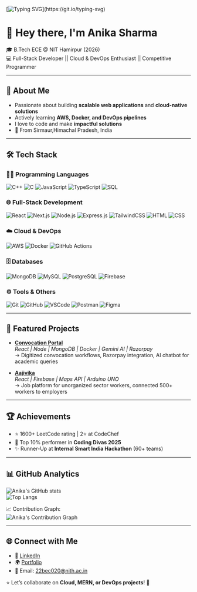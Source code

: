 <!-- Typing Animation -->
[![Typing SVG](https://readme-typing-svg.demolab.com?font=Fira+Code&pause=1000&color=F7A41D&center=true&vCenter=true&width=500&lines=Hi%2C+I'm+Anika+Sharma;Full+Stack+Developer;Cloud+%26+DevOps+Enthusiast;AWS+%7C+Docker+%7C+MERN+Stack;Always+learning+new+tech!)](https://git.io/typing-svg)

# 👋 Hey there, I'm Anika Sharma  

🎓 B.Tech ECE @ NIT Hamirpur (2026)  
💻 Full-Stack Developer || Cloud & DevOps Enthusiast || Competitive Programmer 

---

## 🚀 About Me
- Passionate about building **scalable web applications** and **cloud-native solutions**  
- Actively learning **AWS, Docker, and DevOps pipelines**  
- I love to code and make **impactful solutions**  
- 📍 From Sirmaur,Himachal Pradesh, India  

---

## 🛠 Tech Stack

### 👩‍💻 Programming Languages
![C++](https://img.shields.io/badge/C++-00599C?style=for-the-badge&logo=cplusplus&logoColor=white)
![C](https://img.shields.io/badge/C-00599C?style=for-the-badge&logo=c&logoColor=white)
![JavaScript](https://img.shields.io/badge/JavaScript-F7DF1E?style=for-the-badge&logo=javascript&logoColor=black)
![TypeScript](https://img.shields.io/badge/TypeScript-007ACC?style=for-the-badge&logo=typescript&logoColor=white)
![SQL](https://img.shields.io/badge/SQL-003B57?style=for-the-badge&logo=sqlite&logoColor=white)

### 🌐 Full-Stack Development
![React](https://img.shields.io/badge/React-20232A?style=for-the-badge&logo=react&logoColor=61DAFB)
![Next.js](https://img.shields.io/badge/Next.js-000000?style=for-the-badge&logo=next.js&logoColor=white)
![Node.js](https://img.shields.io/badge/Node.js-43853D?style=for-the-badge&logo=node.js&logoColor=white)
![Express.js](https://img.shields.io/badge/Express.js-404D59?style=for-the-badge)
![TailwindCSS](https://img.shields.io/badge/TailwindCSS-38B2AC?style=for-the-badge&logo=tailwind-css&logoColor=white)
![HTML](https://img.shields.io/badge/HTML5-E34F26?style=for-the-badge&logo=html5&logoColor=white)
![CSS](https://img.shields.io/badge/CSS3-1572B6?style=for-the-badge&logo=css3&logoColor=white)

### ☁️ Cloud & DevOps
![AWS](https://img.shields.io/badge/AWS-232F3E?style=for-the-badge&logo=amazon-aws&logoColor=white)
![Docker](https://img.shields.io/badge/Docker-2496ED?style=for-the-badge&logo=docker&logoColor=white)
![GitHub Actions](https://img.shields.io/badge/GitHub%20Actions-2088FF?style=for-the-badge&logo=github-actions&logoColor=white)

### 🗄 Databases
![MongoDB](https://img.shields.io/badge/MongoDB-4EA94B?style=for-the-badge&logo=mongodb&logoColor=white)
![MySQL](https://img.shields.io/badge/MySQL-005C84?style=for-the-badge&logo=mysql&logoColor=white)
![PostgreSQL](https://img.shields.io/badge/PostgreSQL-316192?style=for-the-badge&logo=postgresql&logoColor=white)
![Firebase](https://img.shields.io/badge/Firebase-FFCA28?style=for-the-badge&logo=firebase&logoColor=black)

### ⚙️ Tools & Others
![Git](https://img.shields.io/badge/Git-F05032?style=for-the-badge&logo=git&logoColor=white)
![GitHub](https://img.shields.io/badge/GitHub-181717?style=for-the-badge&logo=github&logoColor=white)
![VSCode](https://img.shields.io/badge/VSCode-0078D4?style=for-the-badge&logo=visual-studio-code&logoColor=white)
![Postman](https://img.shields.io/badge/Postman-FF6C37?style=for-the-badge&logo=postman&logoColor=white)
![Figma](https://img.shields.io/badge/Figma-F24E1E?style=for-the-badge&logo=figma&logoColor=white)

---

## 📌 Featured Projects
- **[Convocation Portal](https://convocation-portal123-6ed1.vercel.app/)**  
  *React | Node | MongoDB | Docker | Gemini AI | Razorpay*  
  → Digitized convocation workflows, Razorpay integration, AI chatbot for academic queries  

- **[Aajivika](https://aajivika-final.vercel.app/)**  
  *React | Firebase | Maps API | Arduino UNO*  
  → Job platform for unorganized sector workers, connected 500+ workers to employers  

---

## 🏆 Achievements
- ⭐ 1600+ LeetCode rating | 2⭐ at CodeChef  
- 🌟 Top 10% performer in **Coding Divas 2025**  
- ✨ Runner-Up at **Internal Smart India Hackathon** (60+ teams)  

---

## 📊 GitHub Analytics

![Anika's GitHub stats](https://github-readme-stats.vercel.app/api?username=anika253&show_icons=true&theme=radical)  
![Top Langs](https://github-readme-stats.vercel.app/api/top-langs/?username=anika253&layout=compact&theme=radical)  

📈 Contribution Graph:  
![Anika's Contribution Graph](https://github-readme-activity-graph.vercel.app/graph?username=anika253&theme=react-dark&hide_border=true)

---

## 🌐 Connect with Me
- 💼 [LinkedIn](https://www.linkedin.com/in/anika-sharma-549555257)  
- 🌍 [Portfolio](https://anika-dev.vercel.app/)  
- 📧 Email: 22bec020@nith.ac.in  

⭐ Let’s collaborate on **Cloud, MERN, or DevOps projects**! 🚀

